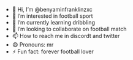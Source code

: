 - 👋 Hi, I’m @benyaminfranklinzxc
- 👀 I’m interested in football sport
- 🌱 I’m currently learning dribbling
- 💞️ I’m looking to collaborate on football match
- 📫 How to reach me in discordt and twitter
- 😄 Pronouns:  mr
- ⚡ Fun fact:  forever football lover

<!---
benyaminfranklinzxc/benyaminfranklinzxc is a ✨ special ✨ repository because its `README.md` (this file) appears on your GitHub profile.
You can click the Preview link to take a look at your changes.
--->
